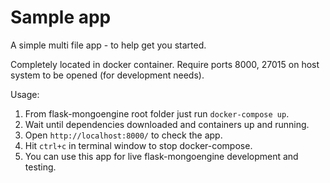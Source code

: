 # Sample app

A simple multi file app - to help get you started.

Completely located in docker container. Require ports 8000, 27015 on host
system to be opened (for development needs).

Usage:

1. From flask-mongoengine root folder just run `docker-compose up`.
2. Wait until dependencies downloaded and containers up and running.
3. Open `http://localhost:8000/` to check the app.
4. Hit `ctrl+c` in terminal window to stop docker-compose.
5. You can use this app for live flask-mongoengine development and testing.
